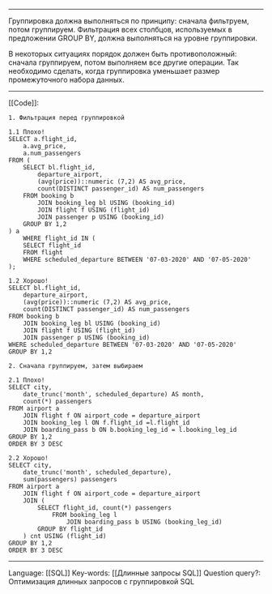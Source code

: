 ___
Группировка должна выполняться по принципу: сначала фильтруем, потом группируем.  Фильтрация всех столбцов, используемых в предложении GROUP BY, должна выполняться на уровне группировки. 

В некоторых ситуациях порядок должен быть противоположный: сначала группируем, потом выполняем все другие операции. Так необходимо сделать, когда группировка уменьшает размер промежуточного набора данных. 
___
[[Code]]:
```
1. Фильтрация перед группировкой

1.1 Плохо!
SELECT a.flight_id,
	a.avg_price,
	a.num_passengers
FROM (
	SELECT bl.flight_id,
		departure_airport,
		(avg(price))::numeric (7,2) AS avg_price,
		count(DISTINCT passenger_id) AS num_passengers
	FROM booking b
		JOIN booking_leg bl USING (booking_id)
		JOIN flight f USING (flight_id)
		JOIN passenger p USING (booking_id)
	GROUP BY 1,2
) a
	WHERE flight_id IN (
	SELECT flight_id
	FROM flight
	WHERE scheduled_departure BETWEEN '07-03-2020' AND '07-05-2020'
);

1.2 Хорошо!
SELECT bl.flight_id,
	departure_airport,
	(avg(price))::numeric (7,2) AS avg_price,
	count(DISTINCT passenger_id) AS num_passengers
FROM booking b
	JOIN booking_leg bl USING (booking_id)
	JOIN flight f USING (flight_id)
	JOIN passenger p USING (booking_id)
WHERE scheduled_departure BETWEEN '07-03-2020' AND '07-05-2020'
GROUP BY 1,2

2. Сначала группируем, затем выбираем

2.1 Плохо! 
SELECT city,
	date_trunc('month', scheduled_departure) AS month,
	count(*) passengers
FROM airport a
	JOIN flight f ON airport_code = departure_airport
	JOIN booking_leg l ON f.flight_id =l.flight_id
	JOIN boarding_pass b ON b.booking_leg_id = l.booking_leg_id
GROUP BY 1,2
ORDER BY 3 DESC

2.2 Хорошо!
SELECT city,
	date_trunc('month', scheduled_departure),
	sum(passengers) passengers
FROM airport a
	JOIN flight f ON airport_code = departure_airport
	JOIN (
		SELECT flight_id, count(*) passengers
			FROM booking_leg l
				JOIN boarding_pass b USING (booking_leg_id)
		GROUP BY flight_id
	) cnt USING (flight_id)
GROUP BY 1,2
ORDER BY 3 DESC
```
___
Language: [[SQL]]
Key-words:  [[Длинные запросы SQL]]
Question query?: Оптимизация длинных запросов с группировкой SQL
